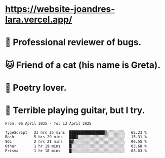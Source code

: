 # https://website-joandres-lara.vercel.app/
# 🐛 Professional reviewer of bugs.
# 🐱 Friend of a cat (his name is Greta).
# 📜 Poetry lover.
# 🎸 Terrible playing guitar, but I try.

<!--START_SECTION:waka-->

```txt
From: 06 April 2025 - To: 13 April 2025

TypeScript   23 hrs 25 mins  ████████████████▒░░░░░░░░   65.23 %
Bash         5 hrs 29 mins   ███▓░░░░░░░░░░░░░░░░░░░░░   15.31 %
SQL          2 hrs 21 mins   █▓░░░░░░░░░░░░░░░░░░░░░░░   06.55 %
Other        1 hr 19 mins    █░░░░░░░░░░░░░░░░░░░░░░░░   03.68 %
Prisma       1 hr 18 mins    █░░░░░░░░░░░░░░░░░░░░░░░░   03.63 %
```

<!--END_SECTION:waka-->
